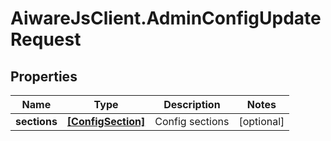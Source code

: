 # AiwareJsClient.AdminConfigUpdateRequest

## Properties

Name | Type | Description | Notes
------------ | ------------- | ------------- | -------------
**sections** | [**[ConfigSection]**](ConfigSection.md) | Config sections | [optional] 


